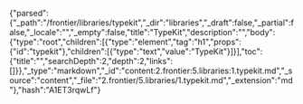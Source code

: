 {"parsed":{"_path":"/frontier/libraries/typekit","_dir":"libraries","_draft":false,"_partial":false,"_locale":"","_empty":false,"title":"TypeKit","description":"","body":{"type":"root","children":[{"type":"element","tag":"h1","props":{"id":"typekit"},"children":[{"type":"text","value":"TypeKit"}]}],"toc":{"title":"","searchDepth":2,"depth":2,"links":[]}},"_type":"markdown","_id":"content:2.frontier:5.libraries:1.typekit.md","_source":"content","_file":"2.frontier/5.libraries/1.typekit.md","_extension":"md"},"hash":"A1ET3rqwLf"}